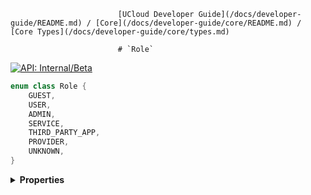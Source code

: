                            [UCloud Developer Guide](/docs/developer-guide/README.md) / [Core](/docs/developer-guide/core/README.md) / [Core Types](/docs/developer-guide/core/types.md)
                            
                            # `Role`

                            
[![API: Internal/Beta](https://img.shields.io/static/v1?label=API&message=Internal/Beta&color=red&style=flat-square)](/docs/developer-guide/core/api-conventions.md)



```kotlin
enum class Role {
    GUEST,
    USER,
    ADMIN,
    SERVICE,
    THIRD_PARTY_APP,
    PROVIDER,
    UNKNOWN,
}
```

<details>
<summary>
<b>Properties</b>
</summary>

<details>
<summary>
<code>GUEST</code>
</summary>





</details>

<details>
<summary>
<code>USER</code>
</summary>





</details>

<details>
<summary>
<code>ADMIN</code>
</summary>





</details>

<details>
<summary>
<code>SERVICE</code>
</summary>





</details>

<details>
<summary>
<code>THIRD_PARTY_APP</code>
</summary>





</details>

<details>
<summary>
<code>PROVIDER</code>
</summary>





</details>

<details>
<summary>
<code>UNKNOWN</code>
</summary>





</details>



</details>

